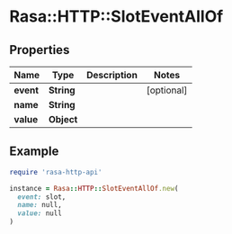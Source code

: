 # Rasa::HTTP::SlotEventAllOf

## Properties

| Name | Type | Description | Notes |
| ---- | ---- | ----------- | ----- |
| **event** | **String** |  | [optional] |
| **name** | **String** |  |  |
| **value** | **Object** |  |  |

## Example

```ruby
require 'rasa-http-api'

instance = Rasa::HTTP::SlotEventAllOf.new(
  event: slot,
  name: null,
  value: null
)
```

